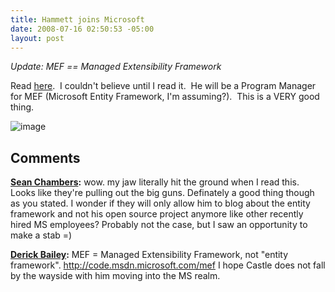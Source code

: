 ```yaml
---
title: Hammett joins Microsoft
date: 2008-07-16 02:50:53 -05:00
layout: post
---
```


_Update: MEF == Managed Extensibility Framework_

Read [here](http://hammett.castleproject.org/?p=312#comment-62594).  I couldn't believe until I read it.  He will be a Program Manager for MEF (Microsoft Entity Framework, I'm assuming?).  This is a VERY good thing.

![image](jasonmeridth/files/2011/03HammettjoinsMicrosoft_1414A/image_thumb.png)

## Comments

**[Sean Chambers](#277 "2008-07-16 11:05:47"):** wow. my jaw literally hit the ground when I read this. Looks like they're pulling out the big guns. Definately a good thing though as you stated. I wonder if they will only allow him to blog about the entity framework and not his open source project anymore like other recently hired MS employees? Probably not the case, but I saw an opportunity to make a stab =)

**[Derick Bailey](#278 "2008-07-16 19:58:18"):** MEF = Managed Extensibility Framework, not "entity framework". http://code.msdn.microsoft.com/mef I hope Castle does not fall by the wayside with him moving into the MS realm.

